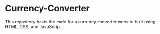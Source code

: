 # Currency-Converter
 This repository hosts the code for a currency converter website built using HTML, CSS, and JavaScript.
